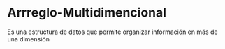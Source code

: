 # Arrreglo-Multidimencional
Es una estructura de datos que permite organizar información en más de una dimensión
